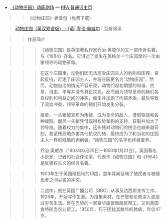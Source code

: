 -  [《动物庄园》动画剧场](https://www.rfa.org/mandarin/duomeiti/donghuajuchang) — [RFA 普通话主页](https://www.rfa.org/mandarin/)
>> 《动物庄园》表情包（免费下载）

> [动物庄园（英汉双语版） - [英] 乔治·奥威尔](https://read.douban.com/ebook/334333911/) | 豆瓣阅读

>> 作品简介

>>> 《动物庄园》是英国著名作家乔治·奥威尔的又一部传世名著，与《1984》齐名。它讲述了发生在英格兰一个庄园里的一次由猪领导的动物革命。

>>> 在这个庄园里，动物们因无法忍受庄园主人的剥削和压榨，奋起反抗，赶走了庄园主人，并将庄园更名为“动物庄园”。然而，动物自治的情况不容乐观，动物们起初期望的和谐、共享、自由、平等并没有真正实现，反而因为领导革命的猪们各自权利和利益之间的冲突，催生并加剧了内部矛盾，最后导致了流血冲突，领导革命的猪们开始发生分裂。

>>> 接着，一头猪被宣布为叛徒，成为革命的敌人，遭到驱逐和各种栽赃。而另一头猪凭借既得权势和狗的支持，获取并加大了领导权。随着权力的集中，这头猪对动物们的统治也越来越苛刻，甚至残忍地杀害其他抗议的猪，最终成为了和当初的庄园主人一样的残酷的剥削者。“动物庄园”的名字也终被废弃。

>>> 乔治·奥威尔（1903年6月25日—1950年1月21日），英国著名小说家、记者和社会评论家。代表作《动物庄园》和《1984》是反极权主义的经典名著。

>>> 1903年生于英国殖民地的印度，童年耳闻目睹了殖民者与被殖民者之间尖锐的冲突。

>>> 二战中，他在英国广播公司（BBC）从事反法西斯宣传工作。1928年，开始写作生涯。为搜集素材，在巴黎和伦敦深入底层过穷苦生活。曾在巴黎的一家豪华旅馆做厨房帮工，又到英国肯特郡当农业帮工。1950年，死于困扰其数年的肺病，年仅47岁。
